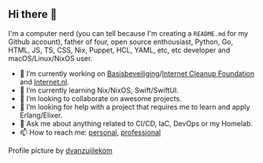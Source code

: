 ## Hi there 👋

<!--
**aequitas/aequitas** is a ✨ _special_ ✨ repository because its `README.md` (this file) appears on your GitHub profile.

Here are some ideas to get you started:

-->

I'm a computer nerd (you can tell because I'm creating a `README.md` for my Github account), father of four, open source enthousiast, Python, Go, HTML, JS, TS, CSS, Nix, Puppet, HCL, YAML, etc, etc developer and macOS/Linux/NixOS user.

- 🔭 I’m currently working on [Basisbeveiliging](https://basisbeveiliging.nl)/[Internet Cleanup Foundation](https://internetcleanup.foundation) and [Internet.nl](https://internet.nl). 
- 🌱 I’m currently learning Nix/NixOS, Swift/SwiftUI.
- 👯 I’m looking to collaborate on awesome projects.
- 🤔 I’m looking for help with a project that requires me to learn and apply Erlang/Elixer.
- 💬 Ask me about anything related to CI/CD, IaC, DevOps or my Homelab.
- 📫 How to reach me: [personal](mailto:git+ghprofile@ijohan.nl), [professional](mailto:johan+ghprofile@bloemberg.dev)


Profile picture by [dvanzuijlekom](https://flickr.com/photos/dvanzuijlekom/)
